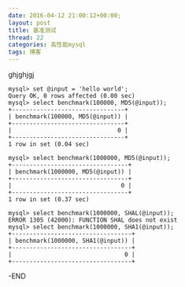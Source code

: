 ```yaml
---
date: 2016-04-12 21:00:12+00:00;
layout: post
title: 基准测试
thread: 22
categories: 高性能mysql
tags: 博客
---
```

ghjghjgj

	mysql> set @input = 'hello world';
	Query OK, 0 rows affected (0.00 sec)
	mysql> select benchmark(100000, MD5(@input));
	+--------------------------------+
	| benchmark(100000, MD5(@input)) |
	+--------------------------------+
	|                              0 |
	+--------------------------------+
	1 row in set (0.04 sec)

	mysql> select benchmark(1000000, MD5(@input));
	+---------------------------------+
	| benchmark(1000000, MD5(@input)) |
	+---------------------------------+
	|                               0 |
	+---------------------------------+
	1 row in set (0.37 sec)

	mysql> select benchmark(1000000, SHAL(@input));
	ERROR 1305 (42000): FUNCTION SHAL does not exist
	mysql> select benchmark(1000000, SHA1(@input));
	+----------------------------------+
	| benchmark(1000000, SHA1(@input)) |
	+----------------------------------+
	|                                0 |
	+----------------------------------+

-END

